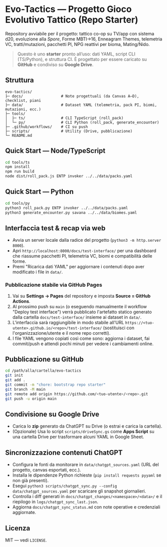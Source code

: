 # Evo-Tactics — Progetto Gioco Evolutivo Tattico (Repo Starter)

Repository avviabile per il progetto: tattico co-op su TV/app con sistema d20, evoluzione alla *Spore*, Forme MBTI→16, Enneagram Themes, telemetria VC, tratti/mutazioni, pacchetti PI, NPG reattivi per bioma, Mating/Nido.

> Questo è uno **starter** pronto all’uso: dati YAML, script CLI (TS/Python), e struttura CI. È progettato per essere caricato su **GitHub** e condiviso su **Google Drive**.

## Struttura
```
evo-tactics/
├─ docs/                 # Note progettuali (da Canvas A–D), checklist, piani
├─ data/                 # Dataset YAML (telemetria, pack PI, biomi, mutazioni, ecc.)
├─ tools/
│  ├─ ts/                # CLI TypeScript (roll_pack)
│  └─ py/                # CLI Python (roll_pack, generate_encounter)
├─ .github/workflows/    # CI su push
├─ scripts/              # Utility (Drive, pubblicazione)
└─ README.md
```

## Quick Start — Node/TypeScript
```bash
cd tools/ts
npm install
npm run build
node dist/roll_pack.js ENTP invoker ../../data/packs.yaml
```

## Quick Start — Python
```bash
cd tools/py
python3 roll_pack.py ENTP invoker ../../data/packs.yaml
python3 generate_encounter.py savana ../../data/biomes.yaml
```

## Interfaccia test & recap via web
- Avvia un server locale dalla radice del progetto (`python3 -m http.server 8000`).
- Apri `http://localhost:8000/docs/test-interface/` per una dashboard che riassume pacchetti PI,
  telemetria VC, biomi e compatibilità delle forme.
- Premi "Ricarica dati YAML" per aggiornare i contenuti dopo aver modificato i file in `data/`.

### Pubblicazione stabile via GitHub Pages
1. Vai su **Settings → Pages** del repository e imposta **Source = GitHub Actions**.
2. Al prossimo push su `main` (o eseguendo manualmente il workflow "Deploy test interface") verrà
   pubblicato l'artefatto statico generato dalla cartella `docs/test-interface/` insieme ai dataset in `data/`.
3. L'interfaccia sarà raggiungibile in modo stabile all'URL
   `https://<tuo-utente>.github.io/<repo>/test-interface/` (sostituisci con l'organizzazione/utente e il nome repo corretti).
4. I file YAML vengono copiati così come sono: aggiorna i dataset, fai commit/push e attendi pochi minuti per vedere i cambiamenti online.

## Pubblicazione su GitHub
```bash
cd /path/alla/cartella/evo-tactics
git init
git add .
git commit -m "chore: bootstrap repo starter"
git branch -M main
git remote add origin https://github.com/<tuo-utente>/<repo>.git
git push -u origin main
```

## Condivisione su Google Drive
- Carica lo **zip** generato da ChatGPT su Drive (o estrai e carica la cartella).
- (Opzionale) Usa lo script `scripts/driveSync.gs` come **Apps Script** su una cartella Drive per trasformare alcuni YAML in Google Sheet.

## Sincronizzazione contenuti ChatGPT
- Configura le fonti da monitorare in `data/chatgpt_sources.yaml` (URL del progetto, canvas esportati, ecc.).
- Installa le dipendenze Python richieste (`pip install requests pyyaml` se non già presenti).
- Esegui `python3 scripts/chatgpt_sync.py --config data/chatgpt_sources.yaml` per scaricare gli snapshot giornalieri.
- Controlla i diff generati in `docs/chatgpt_changes/<namespace>/<data>/` e il riepilogo in `logs/chatgpt_sync_last.json`.
- Aggiorna `docs/chatgpt_sync_status.md` con note operative e credenziali aggiornate.

## Licenza
MIT — vedi `LICENSE`.
